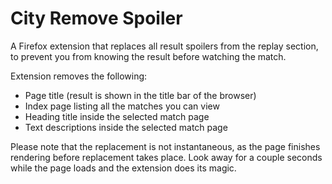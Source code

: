 # City Remove Spoiler

A Firefox extension that replaces all result spoilers from the replay section, to prevent you from knowing the result
before watching the match.

Extension removes the following:
* Page title (result is shown in the title bar of the browser)
* Index page listing all the matches you can view
* Heading title inside the selected match page
* Text descriptions inside the selected match page

Please note that the replacement is not instantaneous, as the page finishes rendering before replacement takes place.
Look away for a couple seconds while the page loads and the extension does its magic.
